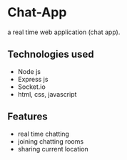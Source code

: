 # Chat-App
a real time web application (chat app).

## Technologies used
- Node js
- Express js
- Socket.io
- html, css, javascript

## Features
- real time chatting
- joining chatting rooms
- sharing current location
